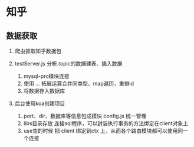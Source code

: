 # 知乎

## 数据获取

1. 爬虫抓取知乎数据包

2. testServer.js 分析.topic的数据建表、插入数据

    1. mysql-pro模块连接
    2. 使用  ... 拓展运算合并同类型、map遍历，重排id
    3. 将数据存入数据库 

3. 后台使用koa创建项目

    1. port、dir、数据库等信息包成模块 config.js 统一管理
    2. libs目录存放 连接sql程序，可以封装执行事务的方法绑定在client对象上
    3. use空的时候  把 client 绑定到ctx 上，从而各个路由模块都可以使用同一个连接